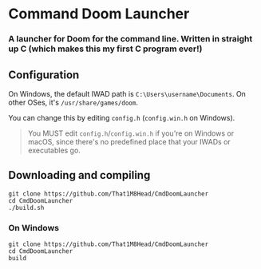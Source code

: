 # Command Doom Launcher
### A launcher for Doom for the command line. Written in straight up C (which makes this my first C program ever!)

## Configuration
On Windows, the default IWAD path is `C:\Users\username\Documents`.
On other OSes, it's `/usr/share/games/doom`.

You can change this by editing `config.h` (`config.win.h` on Windows).
> You MUST edit `config.h`/`config.win.h` if you're on Windows or macOS, since there's no predefined place that your IWADs or executables go.

## Downloading and compiling
```
git clone https://github.com/That1M8Head/CmdDoomLauncher
cd CmdDoomLauncher
./build.sh
```

### On Windows
```
git clone https://github.com/That1M8Head/CmdDoomLauncher
cd CmdDoomLauncher
build
```

